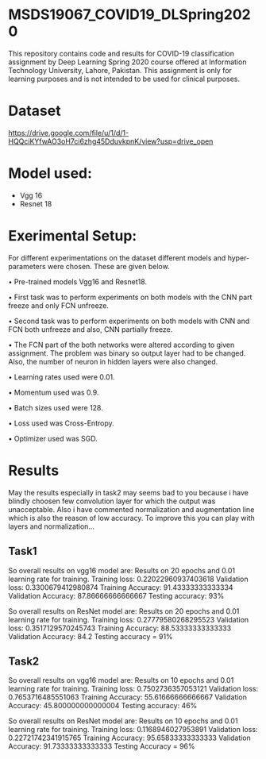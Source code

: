 # MSDS19067_COVID19_DLSpring2020
This repository contains code and results for COVID-19 classification assignment by Deep Learning Spring 2020 course offered at Information Technology University, Lahore, Pakistan. This assignment is only for learning purposes and is not intended to be used for clinical purposes.

# Dataset
https://drive.google.com/file/u/1/d/1-HQQciKYfwAO3oH7ci6zhg45DduvkpnK/view?usp=drive_open

# Model used:
- Vgg 16
- Resnet 18

# Exerimental Setup:
For different experimentations on the dataset different models and hyper-parameters were chosen. These are given below.

• Pre-trained models Vgg16 and Resnet18.

• First task was to perform experiments on both models with the CNN part freeze and only FCN unfreeze.

• Second task was to perform experiments on both models with CNN and FCN both unfreeze and also, CNN partially freeze.

• The FCN part of the both networks were altered according to given assignment. The problem was binary so output layer had to be changed. Also, the number of neuron in hidden layers were also changed.

• Learning rates used were 0.01.

• Momentum used was 0.9.

• Batch sizes used were 128.

• Loss used was Cross-Entropy.

• Optimizer used was SGD.


# Results
May the results especially in task2 may seems bad to you because i have blindly choosen few convolution layer for which the output was unacceptable. Also i have commented normalization and augmentation line which is also the reason of low accuracy. To improve this you can play with layers and normalization...

## Task1
So overall results on vgg16 model are:
Results on 20 epochs and 0.01 learning rate for training. 
Training loss:  0.22022960937403618 	Validation loss:  0.3300679412980874
Training Accuracy:  91.43333333333334 	 Validation Accuracy:  87.86666666666667
Testing accuracy: 93%


So overall results on ResNet model are:
Results on 20 epochs and 0.01 learning rate for training.
Training loss:  0.27779580268295523 	 Validation loss:  0.3517129570245743
Training Accuracy:  88.53333333333333 	 Validation Accuracy:  84.2
Testing accuracy = 91%

## Task2
So overall results on vgg16 model are:
Results on 10 epochs and 0.01 learning rate for training. 
Training loss:  0.7502736357053121 	 Validation loss:  0.7653716485551063
Training Accuracy:  55.61666666666667 	 Validation Accuracy:  45.800000000000004
Testing accuracy: 46%


So overall results on ResNet model are:
Results on 10 epochs and 0.01 learning rate for training.
Training loss:  0.1168946027953891 	   Validation loss:  0.22721742341915765
Training Accuracy:  95.65833333333333 	 Validation Accuracy: 91.73333333333333
Testing Accuracy = 96%
